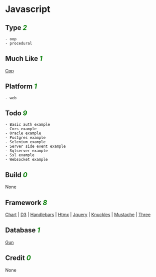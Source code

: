 # Javascript

## Type <i style='color:green;'>2</i>
	- oop
	- procedural
## Much Like <i style='color:green;'>1</i>
[Cpp](CPP.md)
## Platform <i style='color:green;'>1</i>
	- web
## Todo <i style='color:green;'>9</i>
	- Basic auth example
	- Cors example
	- Oracle example
	- Postgres example
	- Selenium example
	- Server side event example
	- Sqlserver example
	- Ssl example
	- Websocket example
## Build <i style='color:green;'>0</i>
None
## Framework <i style='color:green;'>8</i>
[Chart](https://github.com/bearddan2000?tab=repositories&q=javascript+chart&type=&language=&sort=) | [D3](https://github.com/bearddan2000?tab=repositories&q=javascript+d3&type=&language=&sort=) | [Handlebars](https://github.com/bearddan2000?tab=repositories&q=javascript+handlebars&type=&language=&sort=) | [Htmx](https://github.com/bearddan2000?tab=repositories&q=javascript+htmx&type=&language=&sort=) | [Jquery](https://github.com/bearddan2000?tab=repositories&q=javascript+jquery&type=&language=&sort=) | [Knuckles](https://github.com/bearddan2000?tab=repositories&q=javascript+knuckles&type=&language=&sort=) | [Mustache](https://github.com/bearddan2000?tab=repositories&q=javascript+mustache&type=&language=&sort=) | [Three](https://github.com/bearddan2000?tab=repositories&q=javascript+three&type=&language=&sort=)
## Database <i style='color:green;'>1</i>
[Gun](https://github.com/bearddan2000?tab=repositories&q=javascript+gun&type=&language=&sort=)
## Credit <i style='color:green;'>0</i>
None